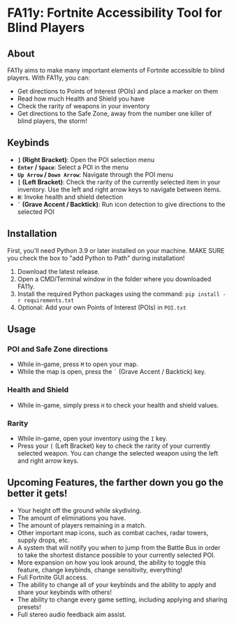 # FA11y: Fortnite Accessibility Tool for Blind Players

## About
FA11y aims to make many important elements of Fortnite accessible to blind players. With FA11y, you can:

- Get directions to Points of Interest (POIs) and place a marker on them
- Read how much Health and Shield you have
- Check the rarity of weapons in your inventory
- Get directions to the Safe Zone, away from the number one killer of blind players, the storm!

## Keybinds

- **`]` (Right Bracket)**: Open the POI selection menu
- **`Enter` / `Space`**: Select a POI in the menu
- **`Up Arrow` / `Down Arrow`**: Navigate through the POI menu
- **`[` (Left Bracket)**: Check the rarity of the currently selected item in your inventory. Use the left and right arrow keys to navigate between items.
- **`H`**: Invoke health and shield detection
- **`` ` `` (Grave Accent / Backtick)**: Run icon detection to give directions to the selected POI

## Installation
First, you'll need Python 3.9 or later installed on your machine. MAKE SURE you check the box to "add Python to Path" during installation!

1. Download the latest release.
2. Open a CMD/Terminal window in the folder where you downloaded FA11y.
3. Install the required Python packages using the command:
    `pip install -r requirements.txt`
4. Optional: Add your own Points of Interest (POIs) in `POI.txt`

## Usage

### POI and Safe Zone directions
- While in-game, press `M` to open your map.
- While the map is open, press the `` ` `` (Grave Accent / Backtick) key.

### Health and Shield
- While in-game, simply press `H` to check your health and shield values.

### Rarity
- While in-game, open your inventory using the `I` key. 
- Press your `[` (Left Bracket) key to check the rarity of your currently selected weapon. You can change the selected weapon using the left and right arrow keys.

## Upcoming Features, the farther down you go the better it gets!
- Your height off the ground while skydiving.
- The amount of eliminations you have.
- The amount of players remaining in a match.
- Other important map icons, such as combat caches, radar towers, supply drops, etc.
- A system that will notify you when to jump from the Battle Bus in order to take the shortest distance possible to your currently selected POI.
- More expansion on how you look around, the ability to toggle this feature, change keybinds, change sensitivity, everything!
- Full Fortnite GUI access.
- The ability to change all of your keybinds and the ability to apply and share your keybinds with others!
- The ability to change every game setting, including applying and sharing presets!
- Full stereo audio feedback aim assist.
